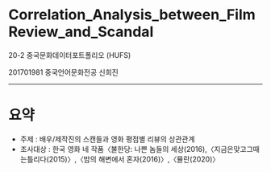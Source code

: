 # Correlation_Analysis_between_FilmReview_and_Scandal
20-2 중국문화데이터포트폴리오 (HUFS)

201701981 중국언어문화전공 신희진

***

요약
=============
* 주제 : 배우/제작진의 스캔들과 영화 평점별 리뷰의 상관관계
* 조사대상 : 한국 영화 네 작품〈불한당: 나쁜 놈들의 세상(2016),〈지금은맞고그때는틀리다(2015)〉,〈밤의 해변에서 혼자(2016)〉,〈뮬란(2020)〉
